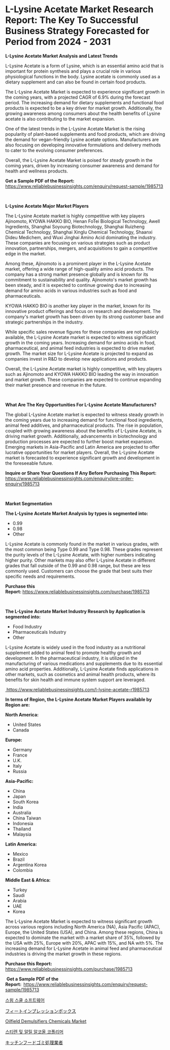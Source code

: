 <p><h1>L-Lysine Acetate Market Research Report: The Key To Successful Business Strategy Forecasted for Period from 2024 - 2031</h1></p><p><strong>L-Lysine Acetate Market Analysis and Latest Trends</strong></p>
<p><p>L-Lysine Acetate is a form of Lysine, which is an essential amino acid that is important for protein synthesis and plays a crucial role in various physiological functions in the body. Lysine acetate is commonly used as a dietary supplement and can also be found in certain food products.</p><p>The L-Lysine Acetate Market is expected to experience significant growth in the coming years, with a projected CAGR of 6.9% during the forecast period. The increasing demand for dietary supplements and functional food products is expected to be a key driver for market growth. Additionally, the growing awareness among consumers about the health benefits of Lysine acetate is also contributing to the market expansion.</p><p>One of the latest trends in the L-Lysine Acetate Market is the rising popularity of plant-based supplements and food products, which are driving the demand for vegan-friendly Lysine acetate options. Manufacturers are also focusing on developing innovative formulations and delivery methods to cater to the evolving consumer preferences.</p><p>Overall, the L-Lysine Acetate Market is poised for steady growth in the coming years, driven by increasing consumer awareness and demand for health and wellness products.</p></p>
<p><strong>Get a Sample PDF of the Report:&nbsp;</strong> <a href="https://www.reliablebusinessinsights.com/enquiry/request-sample/1985713">https://www.reliablebusinessinsights.com/enquiry/request-sample/1985713</a></p>
<p>&nbsp;</p>
<p><strong>L-Lysine Acetate Major Market Players</strong></p>
<p><p>The L-Lysine Acetate market is highly competitive with key players Ajinomoto, KYOWA HAKKO BIO, Henan FoTei Biological Technology, Awell Ingredients, Shanghai Soyoung Biotechnology, Shanghai Ruizheng Chemical Technology, Shanghai Xinglu Chemical Technology, Shaanxi Dideu Medichem, and Wuxi Jinghai Amino Acid dominating the industry. These companies are focusing on various strategies such as product innovation, partnerships, mergers, and acquisitions to gain a competitive edge in the market.</p><p>Among these, Ajinomoto is a prominent player in the L-Lysine Acetate market, offering a wide range of high-quality amino acid products. The company has a strong market presence globally and is known for its commitment to sustainability and quality. Ajinomoto's market growth has been steady, and it is expected to continue growing due to increasing demand for amino acids in various industries such as food and pharmaceuticals.</p><p>KYOWA HAKKO BIO is another key player in the market, known for its innovative product offerings and focus on research and development. The company's market growth has been driven by its strong customer base and strategic partnerships in the industry.</p><p>While specific sales revenue figures for these companies are not publicly available, the L-Lysine Acetate market is expected to witness significant growth in the coming years. Increasing demand for amino acids in food, pharmaceutical, and animal feed industries is expected to drive market growth. The market size for L-Lysine Acetate is projected to expand as companies invest in R&D to develop new applications and products.</p><p>Overall, the L-Lysine Acetate market is highly competitive, with key players such as Ajinomoto and KYOWA HAKKO BIO leading the way in innovation and market growth. These companies are expected to continue expanding their market presence and revenue in the future.</p></p>
<p>&nbsp;</p>
<p><strong>What Are The Key Opportunities For L-Lysine Acetate Manufacturers?</strong></p>
<p><p>The global L-Lysine Acetate market is expected to witness steady growth in the coming years due to increasing demand for functional food ingredients, animal feed additives, and pharmaceutical products. The rise in population, coupled with growing awareness about the benefits of L-Lysine Acetate, is driving market growth. Additionally, advancements in biotechnology and production processes are expected to further boost market expansion. Emerging markets in Asia-Pacific and Latin America are projected to offer lucrative opportunities for market players. Overall, the L-Lysine Acetate market is forecasted to experience significant growth and development in the foreseeable future.</p></p>
<p><strong>Inquire or Share Your Questions If Any Before Purchasing This Report:</strong> <a href="https://www.reliablebusinessinsights.com/enquiry/pre-order-enquiry/1985713">https://www.reliablebusinessinsights.com/enquiry/pre-order-enquiry/1985713</a></p>
<p>&nbsp;</p>
<p><strong>Market Segmentation</strong></p>
<p><strong>The L-Lysine Acetate Market Analysis by types is segmented into:</strong></p>
<p><ul><li>0.99</li><li>0.98</li><li>Other</li></ul></p>
<p><p>L-Lysine Acetate is commonly found in the market in various grades, with the most common being Type 0.99 and Type 0.98. These grades represent the purity levels of the L-Lysine Acetate, with higher numbers indicating higher purity. Other markets may also offer L-Lysine Acetate in different grades that fall outside of the 0.99 and 0.98 range, but these are less commonly used. Customers can choose the grade that best suits their specific needs and requirements.</p></p>
<p><strong>Purchase this Report:&nbsp;</strong><a href="https://www.reliablebusinessinsights.com/purchase/1985713">https://www.reliablebusinessinsights.com/purchase/1985713</a></p>
<p>&nbsp;</p>
<p><strong>The L-Lysine Acetate Market Industry Research by Application is segmented into:</strong></p>
<p><ul><li>Food Industry</li><li>Pharmaceuticals Industry</li><li>Other</li></ul></p>
<p><p>L-Lysine Acetate is widely used in the food industry as a nutritional supplement added to animal feed to promote healthy growth and development. In the pharmaceutical industry, it is utilized in the manufacturing of various medications and supplements due to its essential amino acid properties. Additionally, L-Lysine Acetate finds applications in other markets, such as cosmetics and animal health products, where its benefits for skin health and immune system support are leveraged.</p></p>
<p><a href="https://www.reliablebusinessinsights.com/l-lysine-acetate-r1985713">&nbsp;https://www.reliablebusinessinsights.com/l-lysine-acetate-r1985713</a></p>
<p><strong>In terms of Region, the L-Lysine Acetate Market Players available by Region are:</strong></p>
<p>
    <p> <strong> North America: </strong>
        <ul>
            <li>United States</li>
            <li>Canada</li>
        </ul>
        </p> 
    <p> <strong> Europe: </strong>
        <ul>
            <li>Germany</li>
            <li>France</li>
            <li>U.K.</li>
            <li>Italy</li>
            <li>Russia</li>
        </ul>
        </p> 
    <p> <strong> Asia-Pacific: </strong>
        <ul>
            <li>China</li>
            <li>Japan</li>
            <li>South Korea</li>
            <li>India</li>
            <li>Australia</li>
            <li>China Taiwan</li>
            <li>Indonesia</li>
            <li>Thailand</li>
            <li>Malaysia</li>
        </ul>
        </p> 
    <p> <strong> Latin America: </strong>
        <ul>
            <li>Mexico</li>
            <li>Brazil</li>
            <li>Argentina Korea</li>
            <li>Colombia</li>
        </ul>
        </p> 
    <p> <strong> Middle East & Africa: </strong>
        <ul>
            <li>Turkey</li>
            <li>Saudi</li>
            <li>Arabia</li>
            <li>UAE</li>
            <li>Korea</li>
        </ul>
    </p>
    </p>
<p><p>The L-Lysine Acetate Market is expected to witness significant growth across various regions including North America (NA), Asia Pacific (APAC), Europe, the United States (USA), and China. Among these regions, China is expected to dominate the market with a market share of 35%, followed by the USA with 25%, Europe with 20%, APAC with 15%, and NA with 5%. The increasing demand for L-Lysine Acetate in animal feed and pharmaceutical industries is driving the market growth in these regions.</p></p>
<p><strong>Purchase this Report: </strong><a href="https://www.reliablebusinessinsights.com/purchase/1985713">https://www.reliablebusinessinsights.com/purchase/1985713</a></p>
<p>&nbsp;<strong>Get a Sample PDF of the Report:&nbsp;&nbsp;</strong><a href="https://www.reliablebusinessinsights.com/enquiry/request-sample/1985713">https://www.reliablebusinessinsights.com/enquiry/request-sample/1985713</a></p>
<p><strong></strong></p>
<p><p><a href="https://github.com/Skyleitney456456/Market-Research-Report-List-2/blob/main/2569933145623.md">스윔 스쿨 소프트웨어</a></p><p><a href="https://github.com/hardee896/Market-Research-Report-List-1/blob/main/5883497139305.md">フィートインプレッションボックス</a></p><p><a href="https://github.com/kosella/Market-Research-Report-List-3/blob/main/oilfield-demulsifiers-chemicals-market.md">Oilfield Demulsifiers Chemicals Market</a></p><p><a href="https://github.com/iansanftyord09878/Market-Research-Report-List-2/blob/main/1509278145624.md">스티렌 및 알릴 알코올 코폴리머</a></p><p><a href="https://github.com/Andrewones2023/Market-Research-Report-List-1/blob/main/3217871139306.md">キッチンフードゴミ処理業者</a></p></p>